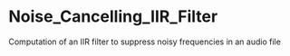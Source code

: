 # Noise_Cancelling_IIR_Filter
Computation of an IIR filter to suppress noisy frequencies in an audio file
